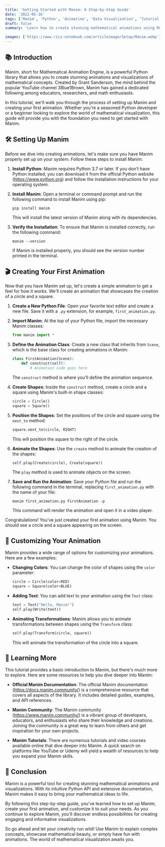 ```yaml
---
title: 'Getting Started with Manim: A Step-by-Step Guide'
date: '2022-05-16'
tags: ['Manim', 'Python', 'Animation', 'Data Visualization', 'Tutorial']
draft: false
summary: 'Learn how to create stunning mathematical animations using Manim, a powerful Python library. This step-by-step guide will walk you through the process of setting up Manim and creating your first animation, providing code examples and practical tips along the way.'

images: ['https://www.rics-notebook.com/articleimage/Setup/Manim.webp']
---
```


## 📚 Introduction

Manim, short for Mathematical Animation Engine, is a powerful Python library that allows you to create stunning animations and visualizations of mathematical concepts. Created by Grant Sanderson, the mind behind the popular YouTube channel 3Blue1Brown, Manim has gained a dedicated following among educators, researchers, and math enthusiasts.

In this tutorial, we'll walk you through the process of setting up Manim and creating your first animation. Whether you're a seasoned Python developer or a beginner looking to explore the world of mathematical visualization, this guide will provide you with the foundation you need to get started with Manim.

## 🛠️ Setting Up Manim

Before we dive into creating animations, let's make sure you have Manim properly set up on your system. Follow these steps to install Manim:

1. **Install Python**: Manim requires Python 3.7 or later. If you don't have Python installed, you can download it from the official Python website (https://www.python.org) and follow the installation instructions for your operating system.

2. **Install Manim**: Open a terminal or command prompt and run the following command to install Manim using pip:

   ```
   pip install manim
   ```

   This will install the latest version of Manim along with its dependencies.

3. **Verify the Installation**: To ensure that Manim is installed correctly, run the following command:

   ```
   manim --version
   ```

   If Manim is installed properly, you should see the version number printed in the terminal.

## 🎬 Creating Your First Animation

Now that you have Manim set up, let's create a simple animation to get a feel for how it works. We'll create an animation that showcases the creation of a circle and a square.

1. **Create a New Python File**: Open your favorite text editor and create a new file. Save it with a `.py` extension, for example, `first_animation.py`.

2. **Import Manim**: At the top of your Python file, import the necessary Manim classes:

   ```python
   from manim import *
   ```

3. **Define the Animation Class**: Create a new class that inherits from `Scene`, which is the base class for creating animations in Manim:

   ```python
   class FirstAnimation(Scene):
       def construct(self):
           # Animation code goes here
   ```

   The `construct` method is where you'll define the animation sequence.

4. **Create Shapes**: Inside the `construct` method, create a circle and a square using Manim's built-in shape classes:

   ```python
   circle = Circle()
   square = Square()
   ```

5. **Position the Shapes**: Set the positions of the circle and square using the `next_to` method:

   ```python
   square.next_to(circle, RIGHT)
   ```

   This will position the square to the right of the circle.

6. **Animate the Shapes**: Use the `create` method to animate the creation of the shapes:

   ```python
   self.play(Create(circle), Create(square))
   ```

   The `play` method is used to animate objects on the screen.

7. **Save and Run the Animation**: Save your Python file and run the following command in the terminal, replacing `first_animation.py` with the name of your file:

   ```
   manim first_animation.py FirstAnimation -p
   ```

   This command will render the animation and open it in a video player.

Congratulations! You've just created your first animation using Manim. You should see a circle and a square appearing on the screen.

## 🎨 Customizing Your Animation

Manim provides a wide range of options for customizing your animations. Here are a few examples:

- **Changing Colors**: You can change the color of shapes using the `color` parameter:

  ```python
  circle = Circle(color=RED)
  square = Square(color=BLUE)
  ```

- **Adding Text**: You can add text to your animation using the `Text` class:

  ```python
  text = Text("Hello, Manim!")
  self.play(Write(text))
  ```

- **Animating Transformations**: Manim allows you to animate transformations between shapes using the `Transform` class:

  ```python
  self.play(Transform(circle, square))
  ```

  This will animate the transformation of the circle into a square.

## 📓 Learning More

This tutorial provides a basic introduction to Manim, but there's much more to explore. Here are some resources to help you dive deeper into Manim:

- **Official Manim Documentation**: The official Manim documentation (https://docs.manim.community/) is a comprehensive resource that covers all aspects of the library. It includes detailed guides, examples, and API references.

- **Manim Community**: The Manim community (https://www.manim.community/) is a vibrant group of developers, educators, and enthusiasts who share their knowledge and creations. Joining the community is a great way to learn from others and get inspiration for your own projects.

- **Manim Tutorials**: There are numerous tutorials and video courses available online that dive deeper into Manim. A quick search on platforms like YouTube or Udemy will yield a wealth of resources to help you expand your Manim skills.

## 🌟 Conclusion

Manim is a powerful tool for creating stunning mathematical animations and visualizations. With its intuitive Python API and extensive documentation, Manim makes it easy to bring your mathematical ideas to life.

By following this step-by-step guide, you've learned how to set up Manim, create your first animation, and customize it to suit your needs. As you continue to explore Manim, you'll discover endless possibilities for creating engaging and informative visualizations.

So go ahead and let your creativity run wild! Use Manim to explain complex concepts, showcase mathematical beauty, or simply have fun with animations. The world of mathematical visualization awaits you.
